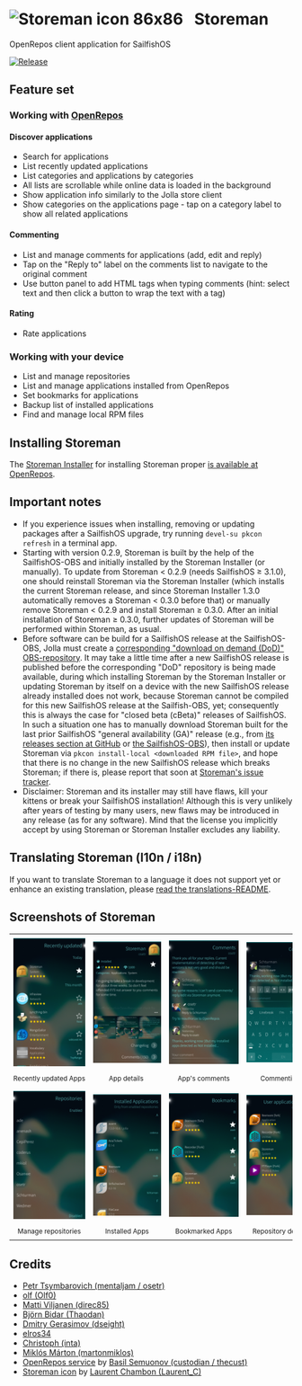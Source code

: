 # ![Storeman icon 86x86](https://github.com/storeman-developers/harbour-storeman/raw/master/icons/86x86/harbour-storeman.png) &nbsp; **Storeman**

OpenRepos client application for SailfishOS

[![Release](https://img.shields.io/github/release/storeman-developers/harbour-storeman.svg)](https://github.com/storeman-developers/harbour-storeman/releases)

## Feature set

### Working with [OpenRepos](https://openrepos.net/)
#### Discover applications
- Search for applications
- List recently updated applications
- List categories and applications by categories
- All lists are scrollable while online data is loaded in the background
- Show application info similarly to the Jolla store client
- Show categories on the applications page - tap on a category label to show all related applications
#### Commenting
- List and manage comments for applications (add, edit and reply)
- Tap on the "Reply to" label on the comments list to navigate to the original comment
- Use button panel to add HTML tags when typing comments (hint: select text and then click a button to wrap the text with a tag)
#### Rating
- Rate applications

### Working with your device
- List and manage repositories
- List and manage applications installed from OpenRepos
- Set bookmarks for applications
- Backup list of installed applications
- Find and manage local RPM files

## Installing Storeman

The [Storeman Installer](https://github.com/storeman-developers/harbour-storeman-installer#readme) for installing Storeman proper [is available at OpenRepos](https://openrepos.net/content/olf/storeman-installer).

## Important notes

* If you experience issues when installing, removing or updating packages after a SailfishOS upgrade, try running `devel-su pkcon refresh` in a terminal app.
* Starting with version 0.2.9, Storeman is built by the help of the SailfishOS-OBS and initially installed by the Storeman Installer (or manually).  To update from Storeman < 0.2.9 (needs SailfishOS ≥ 3.1.0), one should reinstall Storeman via the Storeman Installer (which installs the current Storeman release, and since Storeman Installer 1.3.0 automatically removes a Storeman < 0.3.0 before that) or manually remove Storeman < 0.2.9 and install Storeman ≥ 0.3.0.  After an initial installation of Storeman ≥ 0.3.0, further updates of Storeman will be performed within Storeman, as usual.
* Before software can be build for a SailfishOS release at the SailfishOS-OBS, Jolla must create a [corresponding "download on demand (DoD)" OBS-repository](https://build.merproject.org/project/subprojects/sailfishos).  It may take a little time after a new SailfishOS release is published before the corresponding "DoD" repository is being made available, during which installing Storeman by the Storeman Installer or updating Storeman by itself on a device with the new SailfishOS release already installed does not work, because Storeman cannot be compiled for this new SailfishOS release at the Sailfish-OBS, yet; consequently this is always the case for "closed beta (cBeta)" releases of SailfishOS.  In such a situation one has to manually download Storeman built for the last prior SailfishOS "general availability (GA)" release (e.g., from [its releases section at GitHub](https://github.com/storeman-developers/harbour-storeman/releases) or [the SailfishOS-OBS](https://build.merproject.org/project/show/home:olf:harbour-storeman)), then install or update Storeman via `pkcon install-local <downloaded RPM file>`, and hope that there is no change in the new SailfishOS release which breaks Storeman; if there is, please report that soon at [Storeman's issue tracker](https://github.com/storeman-developers/harbour-storeman/issues).
* Disclaimer: Storeman and its installer may still have flaws, kill your kittens or break your SailfishOS installation!  Although this is very unlikely after years of testing by many users, new flaws may be introduced in any release (as for any software).  Mind that the license you implicitly accept by using Storeman or Storeman Installer excludes any liability.

## Translating Storeman (l10n / i18n)

If you want to translate Storeman to a language it does not support yet or enhance an existing translation, please [read the translations-README](./translations#readme).

## Screenshots of Storeman

|       |       |       |       |
| :---: | :---: | :---: | :---: |
|       |       |       |       |
| ![RecentAppsPage](https://github.com/storeman-developers/harbour-storeman/raw/master/.xdata/screenshots/screenshot-screenshot-storeman-01.png) | ![AppPage](https://github.com/storeman-developers/harbour-storeman/raw/master/.xdata/screenshots/screenshot-screenshot-storeman-02.png) | ![CommentsPage](https://github.com/storeman-developers/harbour-storeman/raw/master/.xdata/screenshots/screenshot-screenshot-storeman-03.png) | ![Commenting](https://github.com/storeman-developers/harbour-storeman/raw/master/.xdata/screenshots/screenshot-screenshot-storeman-04.png) |
| <sub>Recently&nbsp;updated&nbsp;Apps</sub> | <sub>&nbsp;&nbsp;&nbsp;&nbsp;&nbsp;&nbsp;&nbsp;&nbsp;&nbsp;App&nbsp;details&nbsp;&nbsp;&nbsp;&nbsp;&nbsp;&nbsp;&nbsp;&nbsp;&nbsp;&nbsp;</sub> | <sub>&nbsp;&nbsp;&nbsp;&nbsp;&nbsp;App's&nbsp;comments&nbsp;&nbsp;&nbsp;&nbsp;&nbsp;</sub> | <sub>&nbsp;&nbsp;&nbsp;&nbsp;&nbsp;&nbsp;&nbsp;&nbsp;Commenting&nbsp;&nbsp;&nbsp;&nbsp;&nbsp;&nbsp;&nbsp;&nbsp;</sub> |
|       |       |       |       |
|       |       |       |       |
| ![RepositoriesPage](https://github.com/storeman-developers/harbour-storeman/raw/master/.xdata/screenshots/screenshot-screenshot-storeman-06.png) | ![InstalledAppsPage](https://github.com/storeman-developers/harbour-storeman/raw/master/.xdata/screenshots/screenshot-screenshot-storeman-07.png) | ![BookmarksPage](https://github.com/storeman-developers/harbour-storeman/raw/master/.xdata/screenshots/screenshot-screenshot-storeman-08.png) | ![RepositoryPage](https://github.com/storeman-developers/harbour-storeman/raw/master/.xdata/screenshots/screenshot-screenshot-storeman-09.png) |
| <sub>Manage repositories</sub> | <sub>Installed Apps</sub> | <sub>Bookmarked Apps</sub> | <sub>Repository details</sub> |
|       |       |       |       |

## Credits

- [Petr Tsymbarovich (mentaljam / osetr)](https://github.com/mentaljam)
- [olf (Olf0)](https://github.com/Olf0)
- [Matti Viljanen (direc85)](https://github.com/direc85)
- [Björn Bidar (Thaodan)](https://github.com/Thaodan)
- [Dmitry Gerasimov (dseight)](https://github.com/dseight)
- [elros34](https://github.com/elros34)
- [Christoph (inta)](https://github.com/inta)
- [Miklós Márton (martonmiklos)](https://github.com/martonmiklos)
- [OpenRepos service](https://openrepos.net/content/basil/about-openrepos) by [Basil Semuonov (custodian / thecust)](https://github.com/custodian)
- [Storeman icon](https://github.com/storeman-developers/harbour-storeman/raw/master/icons/harbour-storeman.svg) by [Laurent Chambon (Laurent_C)](https://mastodon.social/@Laurent_C)
